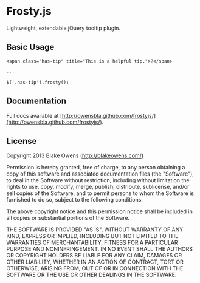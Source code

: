 # Frosty.js
Lightweight, extendable jQuery tooltip plugin.

## Basic Usage

    <span class="has-tip" title="This is a helpful tip.">?</span>

    ...
    
    $('.has-tip').frosty();

## Documentation

Full docs available at [http://owensbla.github.com/frostyjs/](http://owensbla.github.com/frostyjs/).

## License

Copyright 2013 Blake Owens (http://blakeowens.com/)
 
Permission is hereby granted, free of charge, to any person obtaining a copy of this software
and associated documentation files (the "Software"), to deal in the Software without restriction,
including without limitation the rights to use, copy, modify, merge, publish, distribute, sublicense,
and/or sell copies of the Software, and to permit persons to whom the Software is furnished to do so, 
subject to the following conditions:    

The above copyright notice and this permission notice shall be included in all copies or 
substantial portions of the Software.    
 
THE SOFTWARE IS PROVIDED "AS IS", WITHOUT WARRANTY OF ANY KIND, EXPRESS OR IMPLIED, INCLUDING BUT NOT 
LIMITED TO THE WARRANTIES OF MERCHANTABILITY, FITNESS FOR A PARTICULAR PURPOSE AND NONINFRINGEMENT.
IN NO EVENT SHALL THE AUTHORS OR COPYRIGHT HOLDERS BE LIABLE FOR ANY CLAIM, DAMAGES OR OTHER LIABILITY, 
WHETHER IN AN ACTION OF CONTRACT, TORT OR OTHERWISE, ARISING FROM, OUT OF OR IN CONNECTION WITH THE 
SOFTWARE OR THE USE OR OTHER DEALINGS IN THE SOFTWARE.